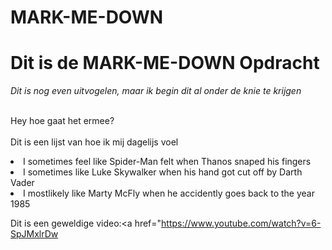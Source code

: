 # MARK-ME-DOWN
<h1>Dit is de MARK-ME-DOWN Opdracht</h1>
<i>Dit is nog even uitvogelen,</i>
<i> maar ik begin dit al onder de knie te krijgen</i>

<br>Hey hoe gaat het ermee?</br>
<br>Dit is een lijst van hoe ik mij dagelijs voel</br>
<li>I sometimes feel like Spider-Man felt when Thanos snaped his fingers</li>
<li>I sometimes like Luke Skywalker when his hand got cut off by Darth Vader</li>
<li>I mostlikely like Marty McFly when he accidently goes back to the year 1985</li>




Dit is een geweldige video:<a href="https://www.youtube.com/watch?v=6-SpJMxlrDw

